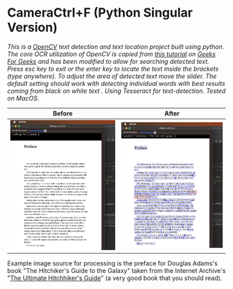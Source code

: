 # CameraCtrl+F (Python Singular Version)

_This is a [OpenCV](https://opencv.org/) text detection and text location project built using python. The core OCR utilization of OpenCV is copied from [this tutorial](https://www.geeksforgeeks.org/text-detection-and-extraction-using-opencv-and-ocr/) on [Geeks For Geeks](https://www.geeksforgeeks.org) and has been modified to allow for searching detected text. Press esc key to exit or the enter key to locate the text inside the brackets (type anywhere). To adjust the area of detected text move the slider. The default setting should work with detecting individual words with best results coming from black on white text . Using Tesseract for text-detection. Tested on  MacOS._

| Before                             | After                            |
|------------------------------------|----------------------------------|
| ![Image before search](Before.png) | ![Image acter search](After.png) |

Example image source for processing is the preface for Douglas Adams's book "The Hitchiker's Guide to the Galaxy" taken from the Internet Archive's "[The Ultimate Hitchhiker's Guide](https://archive.org/details/TheultimateHitchhikersGuide/mode/2up)" (a very good book that you should read).